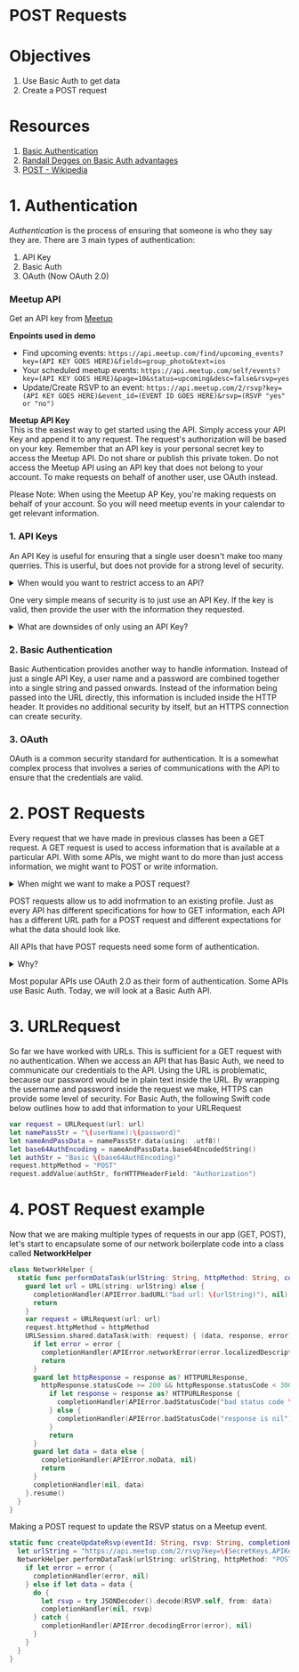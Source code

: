 # POST Requests

# Objectives

1. Use Basic Auth to get data
2. Create a POST request

# Resources

1. [Basic Authentication](https://en.wikipedia.org/wiki/Basic_access_authentication)
2. [Randall Degges on Basic Auth advantages](https://www.rdegges.com/2015/why-i-love-basic-auth/)
3. [POST - Wikipedia](https://en.wikipedia.org/wiki/POST_(HTTP))


# 1. Authentication

*Authentication* is the process of ensuring that someone is who they say they are.  There are 3 main types of authentication:

1. API Key
2. Basic Auth
3. OAuth (Now OAuth 2.0)

### Meetup API 

Get an API key from [Meetup](https://secure.meetup.com/meetup_api/key/)  

**Enpoints used in demo**  

- Find upcoming events: ```https://api.meetup.com/find/upcoming_events?key=(API KEY GOES HERE)&fields=group_photo&text=ios``` 
- Your scheduled meetup events: ```https://api.meetup.com/self/events?key=(API KEY GOES HERE)&page=10&status=upcoming&desc=false&rsvp=yes```   
- Update/Create RSVP to an event: ```https://api.meetup.com/2/rsvp?key=(API KEY GOES HERE)&event_id=(EVENT ID GOES HERE)&rsvp=(RSVP "yes" or "no")```  

**Meetup API Key**   
This is the easiest way to get started using the API. Simply access your API Key and append it to any request. The request's authorization will be based on your key. Remember that an API key is your personal secret key to access the Meetup API. Do not share or publish this private token. Do not access the Meetup API using an API key that does not belong to your account. To make requests on behalf of another user, use OAuth instead.

Please Note: When using the Meetup AP Key, you're making requests on behalf of your account. So you will need meetup events in your calendar to get relevant information.

### 1. API Keys

An API Key is useful for ensuring that a single user doesn't make too many querries.  This is userful, but does not provide for a strong level of security.  

<details>
<summary>When would you want to restrict access to an API?</summary>

If the information is protected, or if you only want some people to have write-access.

</details>


One very simple means of security is to just use an API Key.  If the key is valid, then provide the user with the information they requested.

<details>
<summary> What are downsides of only using an API Key? </summary>

The APIKey is stored in the URL.  If anyone is able to view the URL, they will have access to the APIKey.  They could then make requests to the API by stealing your API key and access or modify protected information

</details>

### 2. Basic Authentication

Basic Authentication provides another way to handle information.  Instead of just a single API Key, a user name and a password are combined together into a single string and passed onwards.  Instead of the information being passed into the URL directly, this information is included inside the HTTP header.  It provides no additional security by itself, but an HTTPS connection can create security.


### 3. OAuth

OAuth is a common security standard for authentication.  It is a somewhat complex process that involves a series of communications with the API to ensure that the credentials are valid.




# 2. POST Requests

Every request that we have made in previous classes has been a GET request.  A GET request is used to access information that is available at a particular API.  With some APIs, we might want to do more than just access information, we might want to POST or write information.

<details>
<summary>When might we want to make a POST request?</summary>

- Submit a comment on Reddit
- Add a Tweet to your favorites
- Like a friends picture on Facebook

</details>

POST requests allow us to add inofrmation to an existing profile.  Just as every API has different specifications for how to GET information, each API has a different URL path for a POST request and different expectations for what the data should look like.  

All APIs that have POST requests need some form of authentication.

<details>
<summary>Why?</summary>
Without authorization, anyone would be able to write information to your account.  For example, anyone could post a status to your Facebook account.
</details>

Most popular APIs use OAuth 2.0 as their form of authentication.  Some APIs use Basic Auth.  Today, we will look at a Basic Auth API.

# 3. URLRequest

So far we have worked with URLs.  This is sufficient for a GET request with no authentication.  When we access an API that has Basic Auth, we need to communicate our credentials to the API.  Using the URL is problematic, because our password would be in plain text inside the URL.  By wrapping the username and password inside the request we make, HTTPS can provide some level of security.  For Basic Auth, the following Swift code below outlines how to add that information to your URLRequest


```swift
var request = URLRequest(url: url)
let namePassStr = "\(userName):\(password)"
let nameAndPassData = namePassStr.data(using: .utf8)!
let base64AuthEncoding = nameAndPassData.base64EncodedString()
let authStr = "Basic \(base64AuthEncoding)"
request.httpMethod = "POST"
request.addValue(authStr, forHTTPHeaderField: "Authorization")
```


# 4. POST Request example 

Now that we are making multiple types of requests in our app (GET, POST), let's start to encapsulate some of our network boilerplate code into a class called **NetworkHelper** 

```swift 
class NetworkHelper {
  static func performDataTask(urlString: String, httpMethod: String, completionHandler: @escaping (APIError?, Data?) -> ()) {
    guard let url = URL(string: urlString) else {
      completionHandler(APIError.badURL("bad url: \(urlString)"), nil)
      return
    }
    var request = URLRequest(url: url)
    request.httpMethod = httpMethod
    URLSession.shared.dataTask(with: request) { (data, response, error) in
      if let error = error {
        completionHandler(APIError.networkError(error.localizedDescription), nil)
        return
      }
      guard let httpResponse = response as? HTTPURLResponse,
        httpResponse.statusCode >= 200 && httpResponse.statusCode < 300 else {
          if let response = response as? HTTPURLResponse {
            completionHandler(APIError.badStatusCode("bad status code \(response.statusCode)"), nil)
          } else {
            completionHandler(APIError.badStatusCode("response is nil"), nil)
          }
          return
      }
      guard let data = data else {
        completionHandler(APIError.noData, nil)
        return
      }
      completionHandler(nil, data)
    }.resume()
  }
}
```

Making a POST request to update the RSVP status on a Meetup event. 
```swift 
static func createUpdateRsvp(eventId: String, rsvp: String, completionHandler: @escaping (APIError?, RSVP?) -> Void) {
  let urlString = "https://api.meetup.com/2/rsvp?key=\(SecretKeys.APIKey)&event_id=\(eventId)&rsvp=\(rsvp)"
  NetworkHelper.performDataTask(urlString: urlString, httpMethod: "POST") { (error, data) in
    if let error = error {
      completionHandler(error, nil)
    } else if let data = data {
      do {
        let rsvp = try JSONDecoder().decode(RSVP.self, from: data)
        completionHandler(nil, rsvp)
      } catch {
        completionHandler(APIError.decodingError(error), nil)
      }
    }
  }
}
```



